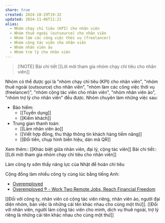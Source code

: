 ```yaml
---
share: true
created: 2024-10-29T19:32
updated: 2024-11-06T11:21
alias:
  - Nhóm chạy chỉ tiêu (KPI) cho nhân viên
  - Nhóm thuê ngoài (outsource) cho nhân viên
  - Nhóm làm các công việc thời vụ (freelancer)
  - Nhóm cộng tác viên cho nhân viên
  - Nhóm nhân viên ảo
  - Nhóm trợ lý cho nhân viên
---
```


> [!NOTE] Bài chi tiết
> [[Lời mời tham gia nhóm chạy chỉ tiêu cho nhân viên]]

Nhóm có thể được gọi là "nhóm chạy chỉ tiêu (KPI) cho nhân viên", "nhóm thuê ngoài (outsource) cho nhân viên", "nhóm làm các công việc thời vụ (freelancer)", "nhóm cộng tác viên cho nhân viên", "nhóm nhân viên ảo", "nhóm trợ lý cho nhân viên" đều được. Nhóm chuyên làm những việc sau:

- Bảo hiểm:
    - [[Tuyển dụng]]
    - [[Kiếm khách]]
- Trung gian thanh toán:
    - [[Làm nhân viên ảo]]
    - [[Viết hợp đồng, thu thập thông tin khách hàng tiềm năng]]
    - [[Đổi tiền, chụp hình biển hiệu, dán mã QR]]

Xem thêm:: [[Khác biệt giữa nhân viên, đại lý, cộng tác viên]]
Bài chi tiết:: [[Lời mời tham gia nhóm chạy chỉ tiêu cho nhân viên]]

Làm công ty sớm thấy năng lực của Nhật để hoãn chỉ tiêu

Cộng đồng làm nhiều công ty cùng lúc bằng tiếng Anh:
- [Overemployed](https://www.reddit.com/r/overemployed/)
- [Overemployed ® - Work Two Remote Jobs, Reach Financial Freedom](https://overemployed.com/ "Overemployed ® - Work Two Remote Jobs, Reach Financial Freedom")

[[Đối với công ty, nhân viên có cộng tác viên riêng, nhân viên ảo, người đại diện nhóm, bán việc là những cái tên khác nhau cho cùng một thứ]]. [[Đối với nhân viên, người làm cộng tác viên cho mình, dịch vụ thuê ngoài, trợ lý riêng là những cái tên khác nhau cho cùng một thứ]]
